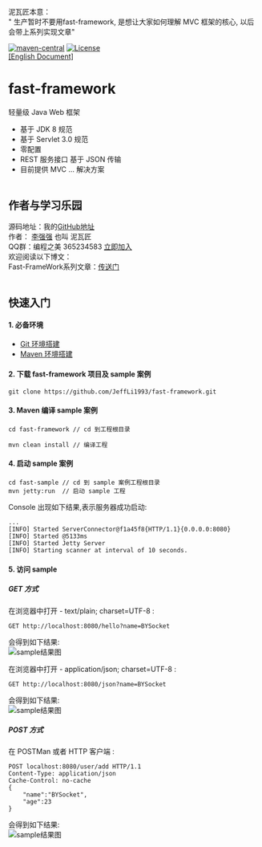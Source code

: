 泥瓦匠本意：<br>
    " 生产暂时不要用fast-framework,
      是想让大家如何理解 MVC 框架的核心,
      以后会带上系列实现文章"

[![maven-central](https://img.shields.io/maven-central/v/com.bladejava/blade-core.svg?style=flat-square)](http://search.maven.org/#search%7Cga%7C1%7Cg%3A%22com.bladejava%22)
[![License](https://img.shields.io/badge/license-Apache%202-4EB1BA.svg?style=flat-square)](https://www.apache.org/licenses/LICENSE-2.0.html)
<br>
[[English Document]](https://github.com/JeffLi1993/fast-framework/blob/master/README_EN.md)

# fast-framework
轻量级 Java Web 框架

- 基于 JDK 8 规范
- 基于 Servlet 3.0 规范
- 零配置
- REST 服务接口 基于 JSON 传输
- 目前提供 MVC ... 解决方案
<br><br>

## 作者与学习乐园
源码地址：我的[GitHub地址](https://github.com/JeffLi1993 "GitHub")<br>
作者： [李强强](http://www.bysocket.com/ "李强强") 也叫 泥瓦匠<br>
QQ群：编程之美 365234583  [立即加入](http://jq.qq.com/?_wv=1027&k=Sx4s4U "编程之美")<br>
欢迎阅读以下博文：<br>
Fast-FrameWork系列文章：[传送门](http://www.bysocket.com/?cat=102)
<br><br>

## 快速入门
#### 1. 必备环境
- [Git 环境搭建](http://)
- [Maven 环境搭建](http://www.bysocket.com/?p=1267)<br>

#### 2. 下载 fast-framework 项目及 sample 案例
````
git clone https://github.com/JeffLi1993/fast-framework.git
````

#### 3. Maven 编译 sample 案例
````
cd fast-framework // cd 到工程根目录

mvn clean install // 编译工程
````

#### 4. 启动 sample 案例
````
cd fast-sample // cd 到 sample 案例工程根目录
mvn jetty:run  // 启动 sample 工程
````
Console 出现如下结果,表示服务器成功启动:
````
...
[INFO] Started ServerConnector@f1a45f8{HTTP/1.1}{0.0.0.0:8080}
[INFO] Started @5133ms
[INFO] Started Jetty Server
[INFO] Starting scanner at interval of 10 seconds.
````

#### 5. 访问 sample
##### GET 方式
在浏览器中打开 - text/plain; charset=UTF-8 :
````
GET http://localhost:8080/hello?name=BYSocket
````
会得到如下结果:<br>
![sample结果图](https://github.com/JeffLi1993/fast-framework/blob/master/doc/img/sample-result.png)

在浏览器中打开 - application/json; charset=UTF-8 :
````
GET http://localhost:8080/json?name=BYSocket
````
会得到如下结果:<br>
![sample结果图](https://github.com/JeffLi1993/fast-framework/blob/master/doc/img/sample-json-result.png)

##### POST 方式
在 POSTMan 或者 HTTP 客户端 :
````
POST localhost:8080/user/add HTTP/1.1
Content-Type: application/json
Cache-Control: no-cache
{
    "name":"BYSocket",
    "age":23
}
````
会得到如下结果:<br>
![sample结果图](https://github.com/JeffLi1993/fast-framework/blob/master/doc/img/json-post.png)

